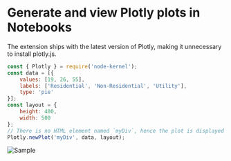 # Generate and view Plotly plots in Notebooks

The extension ships with the latest version of Plotly, making it unnecessary to install plotly.js.

```javascript
const { Plotly } = require('node-kernel');
const data = [{
    values: [19, 26, 55],
    labels: ['Residential', 'Non-Residential', 'Utility'],
    type: 'pie'
}];
const layout = {
    height: 400,
    width: 500
};
// There is no HTML element named `myDiv`, hence the plot is displayed below.
Plotly.newPlot('myDiv', data, layout);
```

![Sample](https://raw.githubusercontent.com/DonJayamanne/typescript-notebook/main/resources/docs/plotly/generate.png)

